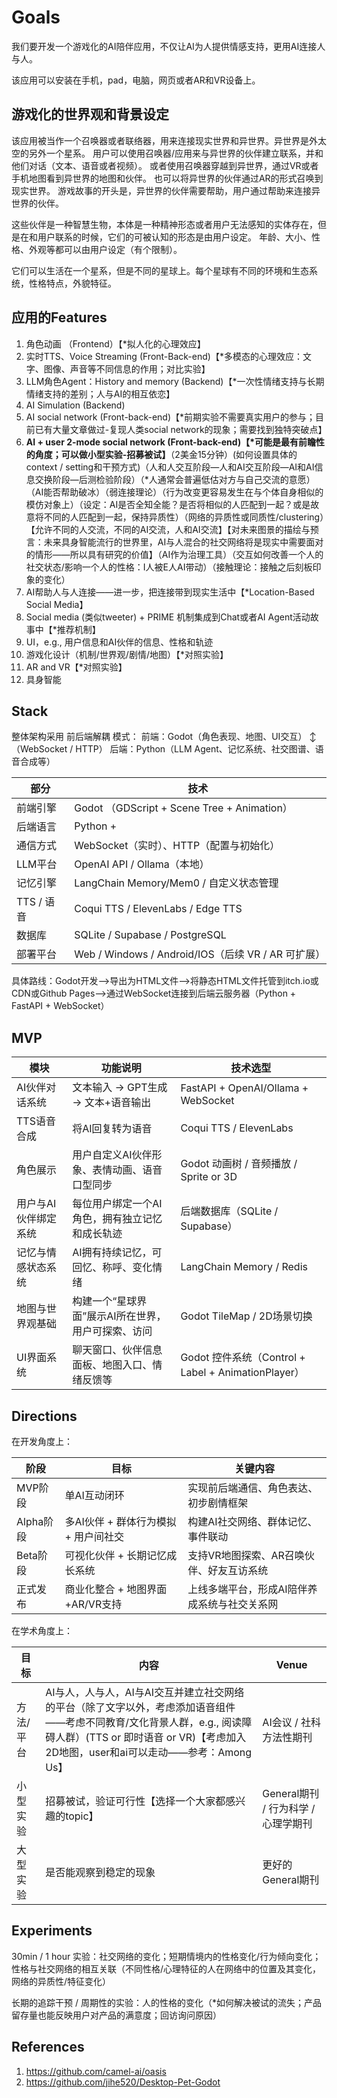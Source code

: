 
# Goals

我们要开发一个游戏化的AI陪伴应用，不仅让AI为人提供情感支持，更用AI连接人与人。

该应用可以安装在手机，pad，电脑，网页或者AR和VR设备上。

## 游戏化的世界观和背景设定

该应用被当作一个召唤器或者联络器，用来连接现实世界和异世界。异世界是外太空的另外一个星系。
用户可以使用召唤器/应用来与异世界的伙伴建立联系，并和他们对话（文本、语音或者视频）。
或者使用召唤器穿越到异世界，通过VR或者手机地图看到异世界的地图和伙伴。
也可以将异世界的伙伴通过AR的形式召唤到现实世界。
游戏故事的开头是，异世界的伙伴需要帮助，用户通过帮助来连接异世界的伙伴。

这些伙伴是一种智慧生物，本体是一种精神形态或者用户无法感知的实体存在，但是在和用户联系的时候，它们的可被认知的形态是由用户设定。
年龄、大小、性格、外观等都可以由用户设定（有个限制）。

它们可以生活在一个星系，但是不同的星球上。每个星球有不同的环境和生态系统，性格特点，外貌特征。


## 应用的Features

1. 角色动画 （Frontend）【*拟人化的心理效应】
2. 实时TTS、Voice Streaming (Front-Back-end)【*多模态的心理效应：文字、图像、声音等不同信息的作用；对比实验】
3. LLM角色Agent：History and memory (Backend)【*一次性情绪支持与长期情绪支持的差别；人与AI的相互依恋】
4. AI Simulation (Backend)
5. AI social network (Front-back-end)【*前期实验不需要真实用户的参与；目前已有大量文章做过-复现人类social network的现象；需要找到独特突破点】
6. **AI + user 2-mode social network (Front-back-end)【*可能是最有前瞻性的角度；可以做小型实验-招募被试】**（2美金15分钟）(如何设置具体的context / setting和干预方式)（人和人交互阶段—人和AI交互阶段—AI和AI信息交换阶段—后测检验阶段）（*人通常会普遍低估对方与自己交流的意愿）（AI能否帮助破冰）（弱连接理论）（行为改变更容易发生在与个体自身相似的模仿对象上）（设定：AI是否全知全能？是否将相似的人匹配到一起？或是故意将不同的人匹配到一起，保持异质性）（网络的异质性或同质性/clustering）【允许不同的人交流，不同的AI交流，人和AI交流】【对未来图景的描绘与预言：未来具身智能流行的世界里，AI与人混合的社交网络将是现实中需要面对的情形——所以具有研究的价值】（AI作为治理工具）（交互如何改善一个人的社交状态/影响一个人的性格：I人被E人AI带动）（接触理论：接触之后刻板印象的变化）
7. AI帮助人与人连接——进一步，把连接带到现实生活中【*Location-Based Social Media】
8. Social media (类似tweeter) + PRIME 机制集成到Chat或者AI Agent活动故事中【*推荐机制】
9. UI，e.g., 用户信息和AI伙伴的信息、性格和轨迹
10. 游戏化设计（机制/世界观/剧情/地图）【*对照实验】
11. AR and VR【*对照实验】
12. 具身智能


## Stack

整体架构采用 前后端解耦 模式：
前端：Godot（角色表现、地图、UI交互）
    ↕（WebSocket / HTTP）
后端：Python（LLM Agent、记忆系统、社交图谱、语音合成等）

| 部分       | 技术                                           |
| -------- | -------------------------------------------- |
| 前端引擎     | Godot （GDScript + Scene Tree + Animation） |
| 后端语言     | Python +                                 |
| 通信方式     | WebSocket（实时）、HTTP（配置与初始化）                   |
| LLM平台    | OpenAI API / Ollama（本地）                      |
| 记忆引擎     | LangChain Memory/Mem0 / 自定义状态管理                   |
| TTS / 语音 | Coqui TTS / ElevenLabs / Edge TTS            |
| 数据库      | SQLite / Supabase / PostgreSQL               |
| 部署平台     | Web / Windows / Android/IOS（后续 VR / AR 可扩展）      |


具体路线：Godot开发—>导出为HTML文件—>将静态HTML文件托管到itch.io或CDN或Github Pages—>通过WebSocket连接到后端云服务器（Python + FastAPI + WebSocket）

## MVP

| 模块          | 功能说明                        | 技术选型                                          |
| ----------- | --------------------------- | --------------------------------------------- |
| AI伙伴对话系统    | 文本输入 → GPT生成 → 文本+语音输出      | FastAPI + OpenAI/Ollama + WebSocket           |
| TTS语音合成     | 将AI回复转为语音                   | Coqui TTS / ElevenLabs                        |
| 角色展示        | 用户自定义AI伙伴形象、表情动画、语音口型同步     | Godot 动画树 / 音频播放 / Sprite or 3D               |
| 用户与AI伙伴绑定系统 | 每位用户绑定一个AI角色，拥有独立记忆和成长轨迹    | 后端数据库（SQLite / Supabase）                      |
| 记忆与情感状态系统   | AI拥有持续记忆，可回忆、称呼、变化情绪        | LangChain Memory / Redis                      |
| 地图与世界观基础    | 构建一个“星球界面”展示AI所在世界，用户可探索、访问 | Godot TileMap / 2D场景切换                        |
| UI界面系统      | 聊天窗口、伙伴信息面板、地图入口、情绪反馈等      | Godot 控件系统（Control + Label + AnimationPlayer） |



## Directions

在开发角度上：

| 阶段      | 目标                                | 关键内容                                     |
| --------- | ----------------------------------- | -------------------------------------------- |
| MVP阶段   | 单AI互动闭环                        | 实现前后端通信、角色表达、初步剧情框架       |
| Alpha阶段 | 多AI伙伴 + 群体行为模拟+ 用户间社交 | 构建AI社交网络、群体记忆、事件联动           |
| Beta阶段  | 可视化伙伴 + 长期记忆成长系统       | 支持VR地图探索、AR召唤伙伴、好友互访系统     |
| 正式发布  | 商业化整合 + 地图界面+AR/VR支持     | 上线多端平台，形成AI陪伴养成系统与社交关系网 |

在学术角度上：

| 目标      | 内容                                                         | Venue                               |
| --------- | ------------------------------------------------------------ | ----------------------------------- |
| 方法/平台 | AI与人，人与人，AI与AI交互并建立社交网络的平台（除了文字以外，考虑添加语音组件——考虑不同教育/文化背景人群，e.g., 阅读障碍人群）(TTS or 即时语音 or VR)【考虑加入2D地图，user和ai可以走动——参考：Among Us】 | AI会议 / 社科方法性期刊             |
| 小型实验  | 招募被试，验证可行性【选择一个大家都感兴趣的topic】          | General期刊 / 行为科学 / 心理学期刊 |
| 大型实验  | 是否能观察到稳定的现象                                       | 更好的General期刊                   |

## Experiments

30min / 1 hour 实验：社交网络的变化；短期情境内的性格变化/行为倾向变化；性格与社交网络的相互关联（不同性格/心理特征的人在网络中的位置及其变化，网络的异质性/特征变化）

长期的追踪干预 / 周期性的实验：人的性格的变化（*如何解决被试的流失；产品留存量也能反映用户对产品的满意度；回访询问原因）

## References

1. https://github.com/camel-ai/oasis
2. https://github.com/jihe520/Desktop-Pet-Godot
